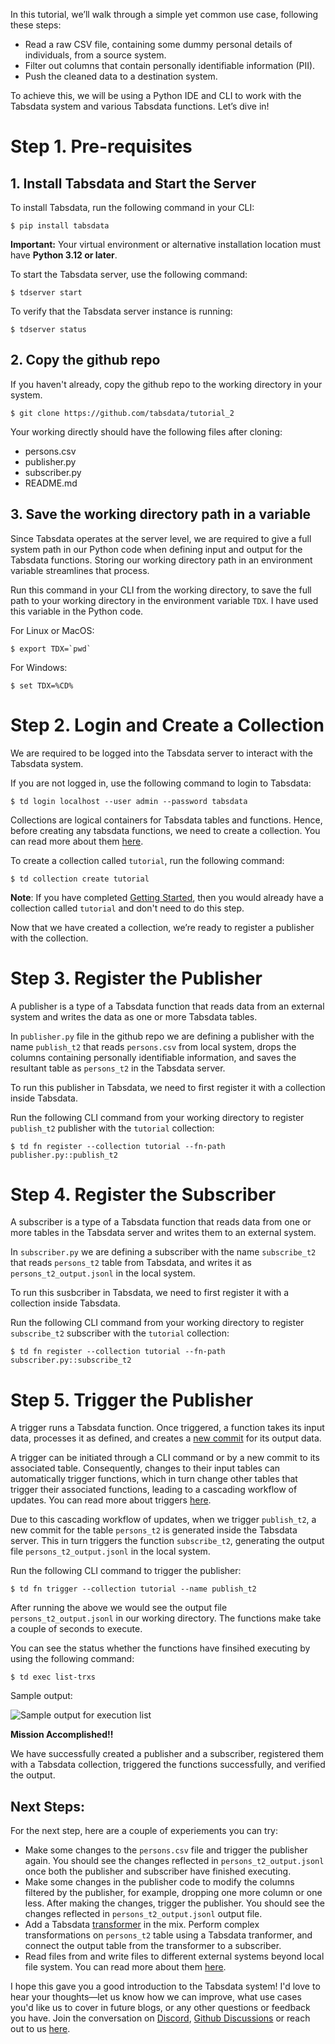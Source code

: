 In this tutorial, we’ll walk through a simple yet common use case, following these steps:

* Read a raw CSV file, containing some dummy personal details of individuals, from a source system.
* Filter out columns that contain personally identifiable information (PII).
* Push the cleaned data to a destination system.

To achieve this, we will be using a Python IDE and CLI to work with the Tabsdata system and various Tabsdata functions. Let’s dive in!

# Step 1. Pre-requisites

## 1. Install Tabsdata and Start the Server

To install Tabsdata, run the following command in your CLI:

```
$ pip install tabsdata
```

**Important:** Your virtual environment or alternative installation location must have **Python 3.12 or later**.


To start the Tabsdata server, use the following command:

```
$ tdserver start
```


To verify that the Tabsdata server instance is running:

```
$ tdserver status
```


## 2. Copy the github repo

If you haven't already, copy the github repo to the working directory in your system.

```
$ git clone https://github.com/tabsdata/tutorial_2
```

Your working directly should have the following files after cloning:

* persons.csv
* publisher.py
* subscriber.py
* README.md



## 3. Save the working directory path in a variable

Since Tabsdata operates at the server level, we are required to give a full system path in our Python code when defining input and output for the Tabsdata functions. Storing our working directory path in an environment variable streamlines that process.

Run this command in your CLI from the working directory, to save the full path to your working directory in the environment variable ``TDX``. I have used this variable in the Python code.

For Linux or MacOS:

```
$ export TDX=`pwd`
```

For Windows:

```
$ set TDX=%CD%
```


# Step 2. Login and Create a Collection

We are required to be logged into the Tabsdata server to interact with the Tabsdata system.

If you are not logged in, use the following command to login to Tabsdata:

```
$ td login localhost --user admin --password tabsdata
```

Collections are logical containers for Tabsdata tables and functions. Hence, before creating any tabsdata functions, we need to create a collection. You can read more about them [here](https://docs.tabsdata.com/latest/guide/03_key_concepts/main.html#collections).

To create a collection called ``tutorial``, run the following command:

```
$ td collection create tutorial
```

**Note**: If you have completed [Getting Started](https://docs.tabsdata.com/latest/guide/02_getting_started/main.html), then you would already have a collection called ``tutorial`` and don't need to do this step.


Now that we have created a collection, we’re ready to register a publisher with the collection.


# Step 3. Register the Publisher

A publisher is a type of a Tabsdata function that reads data from an external system and writes the data as one or more Tabsdata tables.

In ``publisher.py`` file in the github repo we are defining a publisher with the name ``publish_t2`` that reads ``persons.csv`` from local system, drops the columns containing personally identifiable information, and saves the resultant table as ``persons_t2`` in the Tabsdata server.

To run this publisher in Tabsdata, we need to first register it with a collection inside Tabsdata.

Run the following CLI command from your working directory to register ``publish_t2`` publisher with the ``tutorial`` collection:

```
$ td fn register --collection tutorial --fn-path publisher.py::publish_t2
```


# Step 4. Register the Subscriber

A subscriber is a type of a Tabsdata function that reads data from one or more tables in the Tabsdata server and writes them to an external system.

In ``subscriber.py`` we are defining a subscriber with the name ``subscribe_t2`` that reads ``persons_t2`` table from Tabsdata, and writes it as ``persons_t2_output.jsonl`` in the local system.

To run this susbcriber in Tabsdata, we need to first register it with a collection inside Tabsdata.

Run the following CLI command from your working directory to register ``subscribe_t2`` subscriber with the ``tutorial`` collection:

```
$ td fn register --collection tutorial --fn-path subscriber.py::subscribe_t2
```



# Step 5. Trigger the Publisher


A trigger runs a Tabsdata function. Once triggered, a function takes its input data, processes it as defined, and creates a [new commit](https://docs.tabsdata.com/latest/guide/06_working_with_tables/table_frame_1.html#table-commits) for its output data.

A trigger can be initiated through a CLI command or by a new commit to its associated table. Consequently, changes to their input tables can automatically trigger functions, which in turn change other tables that trigger their associated functions, leading to a cascading workflow of updates. You can read more about triggers [here](https://docs.tabsdata.com/latest/guide/05_working_with_triggers/main.html).

Due to this cascading workflow of updates, when we trigger ``publish_t2``, a new commit for the table ``persons_t2`` is generated inside the Tabsdata server. This in turn triggers the function ``subscribe_t2``, generating the output file ``persons_t2_output.jsonl`` in the local system.

Run the following CLI command to trigger the publisher:

```
$ td fn trigger --collection tutorial --name publish_t2
```

After running the above we would see the output file ``persons_t2_output.jsonl`` in our working directory. The functions make take a couple of seconds to execute. 

You can see the status whether the functions have finsihed executing by using the following command:

```
$ td exec list-trxs
```

Sample output:

![Sample output for execution list](https://docs.tabsdata.com/latest/_images/transf_trx.png)

**Mission Accomplished!!**

We have successfully created a publisher and a subscriber, registered them with a Tabsdata collection, triggered the functions successfully, and verified the output.


## Next Steps:

For the next step, here are a couple of experiements you can try:

* Make some changes to the ``persons.csv`` file and trigger the publisher again. You should see the changes reflected in ``persons_t2_output.jsonl`` once both the publisher and subscriber have finished executing. 
* Make some changes in the publisher code to modify the columns filtered by the publisher, for example, dropping one more column or one less. After making the changes, trigger the publisher. You should see the changes reflected in ``persons_t2_output.jsonl`` output file.
* Add a Tabsdata [transformer](https://docs.tabsdata.com/latest/guide/04_working_with_functions/working_with_transformers/main.html) in the mix. Perform complex transformations on ``persons_t2`` table using a Tabsdata tranformer, and connect the output table from the transformer to a subscriber.
* Read files from and write files to different external systems beyond local file system. You can read more about them [here](https://docs.tabsdata.com/latest/guide/supported_sources_and_destinations/main.html).


I hope this gave you a good introduction to the Tabsdata system! I'd love to hear your thoughts—let us know how we can improve, what use cases you'd like us to cover in future blogs, or any other questions or feedback you have. Join the conversation on [Discord](https://discord.gg/XRC5XZWppc), [Github Discussions](https://github.com/tabsdata/tabsdata/discussions) or reach out to us [here](https://www.tabsdata.com/contact).